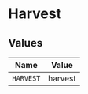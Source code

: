 # Harvest


## Values

| Name      | Value     |
| --------- | --------- |
| `HARVEST` | harvest   |